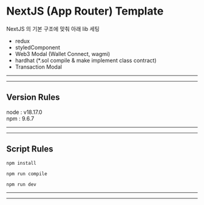 # NextJS (App Router) Template
NextJS 의 기본 구조에 맞춰 아래 lib 세팅
- redux 
- styledComponent
- Web3 Modal (Wallet Connect, wagmi)
- hardhat (*.sol compile & make implement class contract)
- Transaction Modal
*****
*****
## Version Rules
node : v18.17.0   
npm : 9.6.7
*****
*****

## Script Rules
```shell
npm install
```
```shell
npm run compile
```
```shell
npm run dev
```
*****
*****
